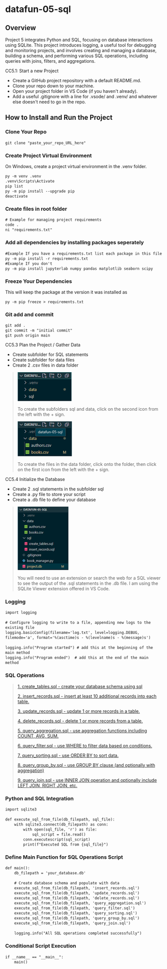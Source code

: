 # datafun-05-sql

## Overview
Project 5 integrates Python and SQL, focusing on database interactions using SQLite. This project introduces logging, a useful tool for debugging and monitoring projects, and involves creating and managing a database, building a schema, and performing various SQL operations, including queries with joins, filters, and aggregations.

CC5.1: Start a new Project

+ Create a GitHub project repository with a default README.md.
+ Clone your repo down to your machine. 
+ Open your project folder in VS Code (if you haven't already).
+ Add a useful .gitignore with a line for .vsode/ and .venv/ and whatever else doesn't need to go in the repo. 

## How to Install and Run the Project

### Clone Your Repo

```shell
git clone "paste_your_repo_URL_here"
```

### Create Project Virtual Environment

On Windows, create a project virtual environment in the .venv folder. 

```shell
py -m venv .venv
.venv\Scripts\Activate
pip list
py -m pip install --upgrade pip
deactivate
```

### Create files in root folder

```shell
# Example for managing project requirements
code .
ni "requirements.txt"
```

### Add all dependencies by installing packages seperately
```shell
#Example If you have a requirements.txt list each package in this file
py -m pip install -r requirements.txt
#Example If you don't
py -m pip install jupyterlab numpy pandas matplotlib seaborn scipy
```

### Freeze Your Dependencies
This will keep the package at the version it was installed as
```shell
py -m pip freeze > requirements.txt
```

### Git add and commit 

```shell
git add .
git commit -m "initial commit"
git push origin main
```

CC5.3 Plan the Project / Gather Data

+ Create subfolder for SQL statements
+ Create subfolder for data files
+ Create 2 .csv files in data folder

>![Screenshot of VS Code root folder options to create subfolders](https://github.com/Bdowdle4/datafun-05-sql/blob/main/Screenshots/Screenshot%202024-05-31%20184726.png)
>
> To create the subfolders sql and data, click on the second icon from the left with the + sign.
>
>![Screenshot of VS Code subfolder options to create files](https://github.com/Bdowdle4/datafun-05-sql/blob/main/Screenshots/Screenshot%202024-05-31%20185302.png)
>
> To create the files in the data folder, click onto the folder, then click on the first icon from the left with the + sign.

CC5.4 Initialize the Database

+ Create 2 .sql statements in the subfolder sql
+ Create a .py file to store your script
+ Create a .db file to define your database

>![Screenshot of VS Code root folder containing new files created following the steps in previous CC5.3 Notice how each type of file receives its own icon. This visual reference helps to access files quickly](https://github.com/Bdowdle4/datafun-05-sql/blob/main/Screenshots/Screenshot%202024-05-31%20190241.png)
>
> You will need to use an extension or search the web for a SQL viewer to see the output of the .sql statements in the .db file.
> I am using the SQLite Viewer extension offered in VS Code.

### Logging

```shell
import logging

# Configure logging to write to a file, appending new logs to the existing file
logging.basicConfig(filename='log.txt', level=logging.DEBUG, filemode='a', format='%(asctime)s - %(levelname)s - %(message)s')

logging.info("Program started") # add this at the beginning of the main method
logging.info("Program ended")  # add this at the end of the main method
```

### SQL Operations

> [1. create_tables.sql - create your database schema using sql](https://github.com/Bdowdle4/datafun-05-sql/blob/main/sql/create_tables.sql)
>
>[2. insert_records.sql - insert at least 10 additional records into each table.](https://github.com/Bdowdle4/datafun-05-sql/blob/main/sql/insert_records.sql)
>
>[3. update_records.sql - update 1 or more records in a table.](https://github.com/Bdowdle4/datafun-05-sql/blob/main/sql/update_records.sql)
>
>[4. delete_records.sql - delete 1 or more records from a table.](https://github.com/Bdowdle4/datafun-05-sql/blob/main/sql/delete_records.sql)
>
>[5. query_aggregation.sql - use aggregation functions including COUNT, AVG, SUM.](https://github.com/Bdowdle4/datafun-05-sql/blob/main/sql/query_aggregation.sql)
>
>[6. query_filter.sql - use WHERE to filter data based on conditions.](https://github.com/Bdowdle4/datafun-05-sql/blob/main/sql/query_filter.sql)
>
>[7. query_sorting.sql - use ORDER BY to sort data.](https://github.com/Bdowdle4/datafun-05-sql/blob/main/sql/query_aggregation.sql)
>
>[8. query_group_by.sql - use GROUP BY clause (and optionally with aggregation)](https://github.com/Bdowdle4/datafun-05-sql/blob/main/sql/query_group_by.sql)
>
>[9. query_join.sql - use INNER JOIN operation and optionally include LEFT JOIN, RIGHT JOIN, etc.](https://github.com/Bdowdle4/datafun-05-sql/blob/main/sql/query_join.sql)

### Python and SQL Integration

```shell
import sqlite3

def execute_sql_from_file(db_filepath, sql_file):
    with sqlite3.connect(db_filepath) as conn:
        with open(sql_file, 'r') as file:
            sql_script = file.read()
        conn.executescript(sql_script)
        print(f"Executed SQL from {sql_file}")
```

### Define Main Function for SQL Operations Script

```shell
def main():
    db_filepath = 'your_database.db'

    # Create database schema and populate with data
    execute_sql_from_file(db_filepath, 'insert_records.sql')
    execute_sql_from_file(db_filepath, 'update_records.sql')
    execute_sql_from_file(db_filepath, 'delete_records.sql')
    execute_sql_from_file(db_filepath, 'query_aggregation.sql')
    execute_sql_from_file(db_filepath, 'query_filter.sql')
    execute_sql_from_file(db_filepath, 'query_sorting.sql')
    execute_sql_from_file(db_filepath, 'query_group_by.sql')
    execute_sql_from_file(db_filepath, 'query_join.sql')

    logging.info("All SQL operations completed successfully")
```

### Conditional Script Execution

```shell
if __name__ == "__main__":
    main()
```    